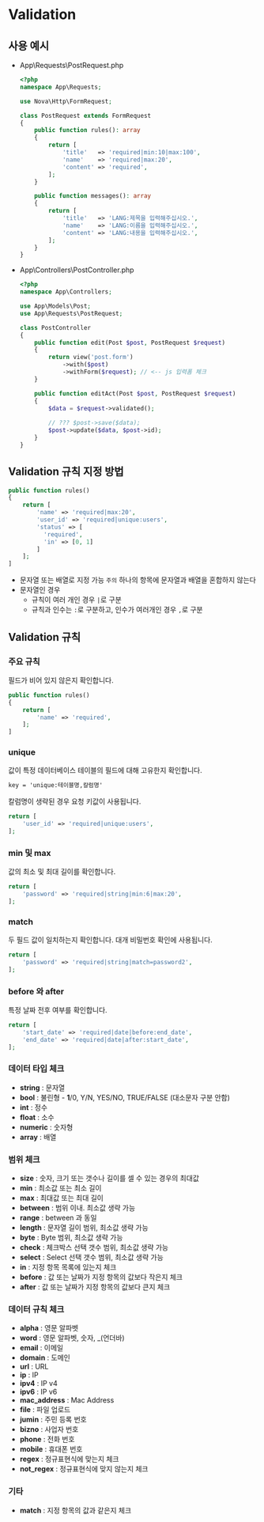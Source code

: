 # Validation

## 사용 예시

- App\Requests\PostRequest.php
    ```php
    <?php
    namespace App\Requests;
    
    use Nova\Http\FormRequest;
    
    class PostRequest extends FormRequest
    {
        public function rules(): array
        {
            return [
                'title'   => 'required|min:10|max:100',
                'name'    => 'required|max:20',
                'content' => 'required',
            ];
        }
    
        public function messages(): array
        {
            return [
                'title'   => 'LANG:제목을 입력해주십시오.',
                'name'    => 'LANG:이름을 입력해주십시오.',
                'content' => 'LANG:내용을 입력해주십시오.',
            ];
        }
    }
    ```

- App\Controllers\PostController.php
    ```php
    <?php
    namespace App\Controllers;
    
    use App\Models\Post;
    use App\Requests\PostRequest;
    
    class PostController
    {
        public function edit(Post $post, PostRequest $request)
        {
            return view('post.form')
                ->with($post)
                ->withForm($request); // <-- js 입력폼 체크 
        }
    
        public function editAct(Post $post, PostRequest $request)
        {
            $data = $request->validated();
            
            // ??? $post->save($data);
            $post->update($data, $post->id);
        }
    }
    ```

## Validation 규칙 지정 방법

  ```php
  public function rules()
  {
      return [
          'name' => 'required|max:20',
          'user_id' => 'required|unique:users',
          'status' => [
            'required',
            'in' => [0, 1]
          ]
      ];
  ]
  ```

- 문자열 또는 배열로 지정 가능 `주의` 하나의 항목에 문자열과 배열을 혼합하지 않는다
- 문자열인 경우
  - 규칙이 여러 개인 경우 `|`로 구분
  - 규칙과 인수는 `:`로 구분하고, 인수가 여러개인 경우 `,`로 구분


## Validation 규칙

### 주요 규칙

필드가 비어 있지 않은지 확인합니다.

```php
public function rules()
{
    return [
        'name' => 'required',
    ];
]
```

### unique

값이 특정 데이터베이스 테이블의 필드에 대해 고유한지 확인합니다.

```html
key = 'unique:테이블명,칼럼명'
```

칼럼명이 생략된 경우 요청 키값이 사용됩니다.


```php
return [
    'user_id' => 'required|unique:users',
];
```

### min 및 max

값의 최소 및 최대 길이를 확인합니다.

```php
return [
    'password' => 'required|string|min:6|max:20',
];
```

### match

두 필드 값이 일치하는지 확인합니다. 대개 비밀번호 확인에 사용됩니다.

```php
return [
    'password' => 'required|string|match=password2',
];
```

### before 와 after

특정 날짜 전후 여부를 확인합니다.

```php
return [
    'start_date' => 'required|date|before:end_date',
    'end_date' => 'required|date|after:start_date',
];
```

### 데이터 타입 체크

- **string** : 문자열
- **bool** : 불린형 - **1**/0, Y/N, YES/NO, TRUE/FALSE (대소문자 구분 안함)
- **int** : 정수
- **float** : 소수
- **numeric** : 숫자형
- **array** : 배열

### 범위 체크

- **size** : 숫자, 크기 또는 갯수나 길이를 셀 수 있는 경우의 최대값
- **min** : 최소값 또는 최소 길이
- **max** : 최대값 또는 최대 길이
- **between** : 범위 이내. 최소값 생략 가능
- **range** : between 과 동일
- **length** : 문자열 길이 범위, 최소값 생략 가능
- **byte** : Byte 범위, 최소값 생략 가능
- **check** : 체크박스 선택 갯수 범위, 최소값 생략 가능
- **select** : Select 선택 갯수 범위, 최소값 생략 가능
- **in** : 지정 항목 목록에 있는지 체크
- **before** : 값 또는 날짜가 지정 항목의 값보다 작은지 체크
- **after** : 값 또는 날짜가 지정 항목의 값보다 큰지 체크

### 데이터 규칙 체크

- **alpha** : 영문 알파벳
- **word** : 영문 알파벳, 숫자, _(언더바)
- **email** : 이메일
- **domain** : 도메인
- **url** : URL
- **ip** : IP
- **ipv4** : IP v4
- **ipv6** : IP v6
- **mac_address** : Mac Address
- **file** : 파일 업로드
- **jumin** : 주민 등록 번호
- **bizno** : 사업자 번호
- **phone** : 전화 번호
- **mobile** : 휴대폰 번호
- **regex** : 정규표현식에 맞는지 체크
- **not_regex** : 정규표현식에 맞지 않는지 체크

### 기타
- **match** : 지정 항목의 값과 같은지 체크
